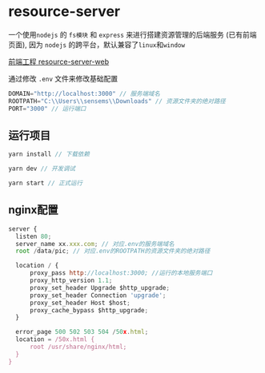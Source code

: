 # resource-server

一个使用`nodejs` 的 `fs模块` 和 `express` 来进行搭建资源管理的后端服务 (已有前端页面), 因为 `nodejs` 的跨平台，默认兼容了`linux`和`window`


[前端工程 resource-server-web](https://github.com/Sensems/resource-server-web)

通过修改 `.env` 文件来修改基础配置

```js
DOMAIN="http://localhost:3000" // 服务端域名
ROOTPATH="C:\\Users\\sensems\\Downloads" // 资源文件夹的绝对路径
PORT="3000" // 运行端口
```

## 运行项目

```js
yarn install // 下载依赖

yarn dev // 开发调试

yarn start // 正式运行
```

## nginx配置

```js
server {
  listen 80;
  server_name xx.xxx.com; // 对应.env的服务端域名
  root /data/pic; // 对应.env的ROOTPATH的资源文件夹的绝对路径

  location / {
      proxy_pass http://localhost:3000; //运行的本地服务端口
      proxy_http_version 1.1;
      proxy_set_header Upgrade $http_upgrade;
      proxy_set_header Connection 'upgrade';
      proxy_set_header Host $host;
      proxy_cache_bypass $http_upgrade;
  }

  error_page 500 502 503 504 /50x.html;
  location = /50x.html {
      root /usr/share/nginx/html;
  }
}
```

